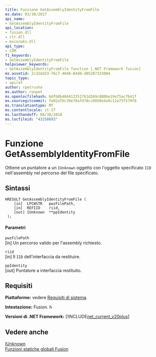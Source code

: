 ```yaml
---
title: Funzione GetAssemblyIdentityFromFile
ms.date: 03/30/2017
api_name:
- GetAssemblyIdentityFromFile
api_location:
- fusion.dll
- clr.dll
- mscorwks.dll
api_type:
- COM
f1_keywords:
- GetAssemblyIdentityFromFile
helpviewer_keywords:
- GetAssemblyIdentityFromFile function [.NET Framework fusion]
ms.assetid: 2c32da53-76c7-4048-84d0-d05207333004
topic_type:
- apiref
author: rpetrusha
ms.author: ronpet
ms.openlocfilehash: 6dfb0b404413351761d269c800be19e75acfb41f
ms.sourcegitcommit: fe02afbc39e78afd78cc6050e4a9c12a75f579f8
ms.translationtype: MT
ms.contentlocale: it-IT
ms.lasthandoff: 08/30/2018
ms.locfileid: "43258693"
---
```

# <a name="getassemblyidentityfromfile-function"></a>Funzione GetAssemblyIdentityFromFile
Ottiene un puntatore a un `IUnknown` oggetto con l'oggetto specificato `IID` nell'assembly nel percorso del file specificato.  
  
## <a name="syntax"></a>Sintassi  
  
```  
HRESULT GetAssemblyIdentityFromFile (  
    [in]  LPCWSTR   pwzFilePath,  
    [in]  REFIID    riid,  
    [out] IUnknown  **ppIdentity  
 );  
```  
  
#### <a name="parameters"></a>Parametri  
 `pwzFilePath`  
 [in] Un percorso valido per l'assembly richiesto.  
  
 `riid`  
 [in] Il `IID` dell'interfaccia da restituire.  
  
 `ppIdentity`  
 [out] Puntatore a interfaccia restituito.  
  
## <a name="requirements"></a>Requisiti  
 **Piattaforme:** vedere [Requisiti di sistema](../../../../docs/framework/get-started/system-requirements.md).  
  
 **Intestazione:** Fusion. h  
  
 **Versioni di .NET Framework:** [!INCLUDE[net_current_v20plus](../../../../includes/net-current-v20plus-md.md)]  
  
## <a name="see-also"></a>Vedere anche  
 [IUnknown](/cpp/atl/iunknown)  
 [Funzioni statiche globali Fusion](../../../../docs/framework/unmanaged-api/fusion/fusion-global-static-functions.md)
